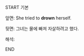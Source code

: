 START
기본

앞면:
She tried to **drown** herself.


뒷면:
그녀는 물에 빠져 자살하려고 했다.


해석:

<!--ID: 1733713308936-->
END